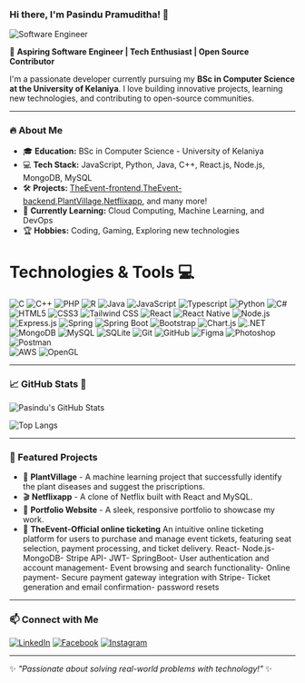 ### Hi there, I'm Pasindu Pramuditha! 👋

![Software Engineer](https://media.giphy.com/media/qgQUggAC3Pfv687qPC/giphy.gif)

🚀 **Aspiring Software Engineer | Tech Enthusiast | Open Source Contributor**

I'm a passionate developer currently pursuing my **BSc in Computer Science at the University of Kelaniya**. I love building innovative projects, learning new technologies, and contributing to open-source communities. 

---

### 🔥 About Me
- 🎓 **Education:** BSc in Computer Science - University of Kelaniya
- 💻 **Tech Stack:** JavaScript, Python, Java, C++, React.js, Node.js, MongoDB, MySQL
- 🛠️ **Projects:** [TheEvent-frontend](https://github.com/PasinduPramudithaJ/ticketing-frontend),[TheEvent-backend](https://github.com/PasinduPramudithaJ/ticketing-backend),[PlantVillage](https://github.com/PasinduPramudithaJ/PlantVillage),[Netflixapp](https://github.com/PasinduPramudithaJ/Netflixapp), and many more!
- 🌱 **Currently Learning:** Cloud Computing, Machine Learning, and DevOps
- 🏆 **Hobbies:** Coding, Gaming, Exploring new technologies

# Technologies & Tools 💻

  ![C](https://img.shields.io/badge/C-A8B9CC?style=for-the-badge&logo=c&logoColor=white)
  ![C++](https://img.shields.io/badge/C%2B%2B-00599C?style=for-the-badge&logo=c%2B%2B&logoColor=white) 
  ![PHP](https://img.shields.io/badge/PHP-777BB4?style=for-the-badge&logo=php&logoColor=white) 
  ![R](https://img.shields.io/badge/R-276DC3?style=for-the-badge&logo=r&logoColor=white) 
  ![Java](https://img.shields.io/badge/Java-007396?style=for-the-badge&logo=java&logoColor=white) 
  ![JavaScript](https://img.shields.io/badge/JavaScript-F7DF1E?style=for-the-badge&logo=javascript&logoColor=black) 
  ![Typescript](https://img.shields.io/badge/TypeScript-3178C6?style=for-the-badge&logo=typescript&logoColor=white) 
  ![Python](https://img.shields.io/badge/Python-3776AB?style=for-the-badge&logo=python&logoColor=white) 
  ![C#](https://img.shields.io/badge/C%23-239120?style=for-the-badge&logo=c-sharp&logoColor=white)
  ![HTML5](https://img.shields.io/badge/HTML5-E34F26?style=for-the-badge&logo=html5&logoColor=white) 
  ![CSS3](https://img.shields.io/badge/CSS3-1572B6?style=for-the-badge&logo=css3&logoColor=white) 
  ![Tailwind CSS](https://img.shields.io/badge/Tailwind_CSS-06B6D4?style=for-the-badge&logo=tailwind-css&logoColor=white) 
  ![React](https://img.shields.io/badge/React-61DAFB?style=for-the-badge&logo=react&logoColor=black) 
  ![React Native](https://img.shields.io/badge/React_Native-20232A?style=for-the-badge&logo=react&logoColor=61DAFB) 
  ![Node.js](https://img.shields.io/badge/Node.js-339933?style=for-the-badge&logo=node.js&logoColor=white) 
  ![Express.js](https://img.shields.io/badge/Express.js-000000?style=for-the-badge&logo=express&logoColor=white)
  ![Spring](https://img.shields.io/badge/Spring-6DB33F?style=for-the-badge&logo=spring&logoColor=white) 
  ![Spring Boot](https://img.shields.io/badge/Spring_Boot-6DB33F?style=for-the-badge&logo=spring-boot&logoColor=white)
  ![Bootstrap](https://img.shields.io/badge/Bootstrap-7952B3?style=for-the-badge&logo=bootstrap&logoColor=white) 
  ![Chart.js](https://img.shields.io/badge/Chart.js-F5895D?style=for-the-badge&logo=chart.js&logoColor=white) 
  ![.NET](https://img.shields.io/badge/.NET-512BD4?style=for-the-badge&logo=.net&logoColor=white)
  ![MongoDB](https://img.shields.io/badge/MongoDB-47A248?style=for-the-badge&logo=mongodb&logoColor=white) 
  ![MySQL](https://img.shields.io/badge/MySQL-4479A1?style=for-the-badge&logo=mysql&logoColor=white) 
  ![SQLite](https://img.shields.io/badge/SQLite-003B57?style=for-the-badge&logo=sqlite&logoColor=white)
  ![Git](https://img.shields.io/badge/Git-F05032?style=for-the-badge&logo=git&logoColor=white) 
  ![GitHub](https://img.shields.io/badge/GitHub-181717?style=for-the-badge&logo=github&logoColor=white) 
  ![Figma](https://img.shields.io/badge/Figma-F24E1E?style=for-the-badge&logo=figma&logoColor=white) 
  ![Photoshop](https://img.shields.io/badge/Photoshop-31A8FF?style=for-the-badge&logo=adobe-photoshop&logoColor=white) 
  ![Postman](https://img.shields.io/badge/Postman-FF6C37?style=for-the-badge&logo=postman&logoColor=white)  
  ![AWS](https://img.shields.io/badge/AWS-232F3E?style=for-the-badge&logo=amazon-aws&logoColor=white) 
  ![OpenGL](https://img.shields.io/badge/OpenGL-2586E0?style=for-the-badge&logo=opengl&logoColor=white)

---

### 📈 GitHub Stats 🏅
![Pasindu's GitHub Stats](https://github-readme-stats.vercel.app/api?username=PasinduPramudithaJ&show_icons=true&theme=radical)

![Top Langs](https://github-readme-stats.vercel.app/api/top-langs/?username=PasinduPramudithaJ&layout=compact&theme=radical)

---

### 🌟 Featured Projects
- 🚀 **PlantVillage** - A machine learning project that successfully identify the plant diseases and suggest the priscriptions.
- 🎬 **Netflixapp** - A clone of Netflix built with React and MySQL.
- 📲 **Portfolio Website** - A sleek, responsive portfolio to showcase my work.
- 🎫 **TheEvent-Official online ticketing**
An intuitive online ticketing platform for users to purchase and manage event tickets, featuring seat selection, payment processing, and ticket delivery.
React- Node.js- MongoDB- Stripe API- JWT- SpringBoot- User authentication and account management- Event browsing and search functionality- Online payment- Secure payment gateway integration with Stripe- Ticket generation and email confirmation- password resets
---

### 📫 Connect with Me
[![LinkedIn](https://img.shields.io/badge/LinkedIn-blue?style=for-the-badge&logo=linkedin)](https://linkedin.com/in/pasindupramudithaj)  [![Facebook](https://img.shields.io/badge/Facebook-%231877F2.svg?style=for-the-badge&logo=facebook&logoColor=white)](https://facebook.com/)  [![Instagram](https://img.shields.io/badge/Instagram-%23E4405F.svg?style=for-the-badge&logo=instagram&logoColor=white)](https://instagram.com/)  

---

✨ _"Passionate about solving real-world problems with technology!"_ ✨
